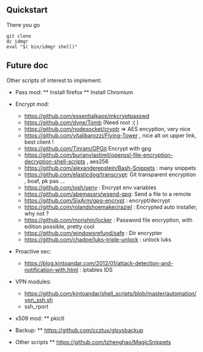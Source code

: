 

## Quickstart
There you go
```
git clone
dc idmgr
eval "$( bin/idmgr shell)"
```


## Future doc

Other scripts of interest to implement:

* Pass mod:
** Install firefox
** Install Chromium
* Encrypt mod:
  * https://github.com/essentialkaos/mkcryptpasswd
  * https://github.com/dyne/Tomb (Need root :( )
  * https://github.com/nodesocket/cryptr => AES encyption, very nice
  * https://github.com/vitalibarozzi/Flying-Tower , nice alt on upper link, best client !
  * https://github.com/Tinram/GPGit Encrypt with gpg
  * https://github.com/burianvlastimil/openssl-file-encryption-decryption-shell-scripts , aes256
  * https://github.com/alexanderepstein/Bash-Snippets : many snippets
  * https://github.com/elasticdog/transcrypt: Git transparent encryption , boaf, pk pas ...
  * https://github.com/josh/senv :  Encrypt env variables
  * https://github.com/abemassry/wsend-gpg: Send a file to a remote
  * https://github.com/SixArm/gpg-encrypt : encrypt/decrypt
  * https://github.com/rolandshoemaker/raziel : Encrypted auto installer, why not ?
  * https://github.com/morishin/locker : Password file encryption, with edition possible, pretty cool
  * https://github.com/windowsrefund/safe : Dir encrypter
  * https://github.com/chadoe/luks-triple-unlock : unlock luks

* Proactive sec:
  * https://blog.kintoandar.com/2012/01/attack-detection-and-notification-with.html : iptables IDS

* VPN modules:
  * https://github.com/kintoandar/shell_scripts/blob/master/automation/vpn_ssh.sh
  * ssh_rport

* x509 mod:
** pkictl
* Backup:
** https://github.com/ccztux/glsysbackup
* Other scripts
** https://github.com/tzhenghao/MagicSnippets
